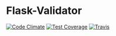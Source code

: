 # Flask-Validator
[![Code Climate](https://codeclimate.com/github/xeBuz/Flask-Validator/badges/gpa.svg)](https://codeclimate.com/github/xeBuz/Flask-Validator)
[![Test Coverage](https://codeclimate.com/github/xeBuz/Flask-Validator/badges/coverage.svg)](https://codeclimate.com/github/xeBuz/Flask-Validator/coverage)
[![Travis](https://travis-ci.org/xeBuz/Flask-Validator.svg)](https://travis-ci.org/xeBuz/Flask-Validator)
